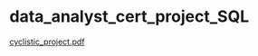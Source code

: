 # data_analyst_cert_project_SQL

[cyclistic_project.pdf](https://github.com/ys-low/data_analyst_cert_project_SQL/files/10661487/cyclistic_project.pdf)
